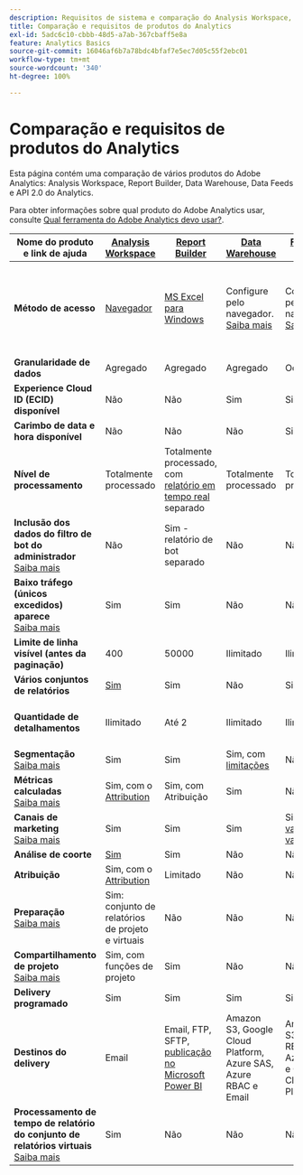 ```yaml
---
description: Requisitos de sistema e comparação do Analysis Workspace, Reports Builder, Data Warehouse e Data Workbench
title: Comparação e requisitos de produtos do Analytics
exl-id: 5adc6c10-cbbb-48d5-a7ab-367cbaff5e8a
feature: Analytics Basics
source-git-commit: 16046af6b7a78bdc4bfaf7e5ec7d05c55f2ebc01
workflow-type: tm+mt
source-wordcount: '340'
ht-degree: 100%

---
```


# Comparação e requisitos de produtos do Analytics

Esta página contém uma comparação de vários produtos do Adobe Analytics: Analysis Workspace, Report Builder, Data Warehouse, Data Feeds e API 2.0 do Analytics.

Para obter informações sobre qual produto do Adobe Analytics usar, consulte [Qual ferramenta do Adobe Analytics devo usar?](/help/analyze/get-started/which-analytics-tool.md).

| Nome do produto e link de ajuda | [Analysis Workspace](/help/analyze/analysis-workspace/home.md) | [Report Builder](/help/analyze/report-builder/report-buider-overview.md) | [Data Warehouse](/help/export/data-warehouse/data-warehouse.md) | [Feeds de dados](/help/export/analytics-data-feed/data-feed-overview.md) | [API 2.0 do Analytics](https://www.adobe.io/apis/experiencecloud/analytics/docs.html) |
|---|---|---|---|---|---|
| **Método de acesso** | [Navegador](/help/analyze/get-started/sys-reqs.md) | [MS Excel para Windows](/help/analyze/legacy-report-builder/setup/system-requirements.md) | Configure pelo navegador. [Saiba mais](/help/analyze/get-started/sys-reqs.md) | Configure pelo navegador. [Saiba mais](/help/export/analytics-data-feed/data-feed-overview.md) | Ferramentas RESTful API. Faça logon com as credenciais do Adobe Developer. [Saiba mais](https://developer.adobe.com/analytics-apis/docs/2.0/) |
| **Granularidade de dados** | Agregado | Agregado | Agregado | Ocorrência | Agregado |
| **Experience Cloud ID (ECID) disponível** | Não | Não | Sim | Sim | Não |
| **Carimbo de data e hora disponível** | Não | Não | Não | Sim | Não |
| **Nível de processamento** | Totalmente processado | Totalmente processado, com [relatório em tempo real](/help/admin/admin/c-manage-report-suites/c-edit-report-suites/realtime/realtime.md) separado | Totalmente processado | Totalmente processado | Totalmente processado |
| **Inclusão dos dados do filtro de bot do administrador** <br> [Saiba mais](/help/admin/admin/c-manage-report-suites/c-edit-report-suites/general/bot-removal/bot-removal.md) | Não | Sim - relatório de bot separado | Não | Não | Não |
| **Baixo tráfego (únicos excedidos) aparece** <br> [Saiba mais](/help/technotes/low-traffic.md) | Sim | Sim | Não | Não | Sim |
| **Limite de linha visível (antes da paginação)** | 400 | 50000 | Ilimitado | Ilimitado | 50000 |
| **Vários conjuntos de relatórios** | [Sim](/help/analyze/analysis-workspace/build-workspace-project/multiple-report-suites.md) | Sim | Não | Sim | Não | Sim |
| **Quantidade de detalhamentos** | Ilimitado | Até 2 | Ilimitado | Ilimitado | Ilimitado, executar em vários queries |
| **Segmentação** <br> [Saiba mais](/help/components/segmentation/segmentation-workflow/seg-workflow.md) | Sim | Sim | Sim, com [limitações](/help/components/segmentation/seg-reference/seg-compatibility.md) | Não | Sim |
| **Métricas calculadas** <br> [Saiba mais](/help/components/c-calcmetrics/cm-overview.md) | Sim, com o [Attribution](/help/analyze/analysis-workspace/attribution/overview.md) | Sim, com Atribuição | Sim | Não | Sim, com o [Attribution](/help/analyze/analysis-workspace/attribution/overview.md) |
| **Canais de marketing** <br> [Saiba mais](/help/components/c-marketing-channels/c-getting-started-mchannel.md) | Sim | Sim | Sim | Sim - [va_finder, va_closer](/help/export/analytics-data-feed/c-df-contents/datafeeds-reference.md) | Sim |
| **Análise de coorte** | [Sim](/help/analyze/analysis-workspace/visualizations/cohort-table/cohort-analysis.md) | Sim | Não | Não | Não |
| **Atribuição** | Sim, com o [Attribution](/help/analyze/analysis-workspace/attribution/overview.md) | Limitado | Não | Não | Sim, com o [Attribution](/help/analyze/analysis-workspace/attribution/overview.md) | Não |
| **Preparação** <br> [Saiba mais](/help/analyze/analysis-workspace/curate-share/curate.md) | Sim: conjunto de relatórios de projeto e virtuais | Não | Não | Não | Sim: somente conjunto de relatórios virtuais |
| **Compartilhamento de projeto** <br> [Saiba mais](/help/analyze/analysis-workspace/curate-share/share-projects.md) | Sim, com funções de projeto | Sim | Não | Não | Não |
| **Delivery programado** | Sim | Sim | Sim | Sim | Não |
| **Destinos do delivery** | Email | Email, FTP, SFTP, [publicação no Microsoft Power BI](/help/analyze/legacy-report-builder/c-publish-power-bi/power-bi.md) | Amazon S3, Google Cloud Platform, Azure SAS, Azure RBAC e Email | Amazon S3, Azure RBAC, Azure SAS e Google Cloud Platform | - |
| **Processamento de tempo de relatório do conjunto de relatórios virtuais** <br> [Saiba mais](/help/components/vrs/vrs-report-time-processing.md) | Sim | Não | Não | Não | Sim |
